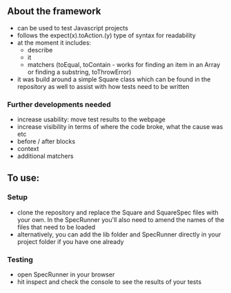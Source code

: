 
## About the framework 

- can be used to test Javascript projects
- follows the expect(x).toAction.(y) type of syntax for readability 
- at the moment it includes: 
  * describe
  * it
  * matchers (toEqual, toContain - works for finding an item in an Array or finding a substring, toThrowError)
- it was build around a simple Square class which can be found in the repository as well to assist with how tests need to be written 

### Further developments needed

- increase usability: move test results to the webpage
- increase visibility in terms of where the code broke, what the cause was etc
- before / after blocks 
- context
- additional matchers 

## To use:

### Setup 

- clone the repository and replace the Square and SquareSpec files with your own. In the SpecRunner you'll also need to amend the names of the files that need to be loaded
- alternatively, you can add the lib folder and SpecRunner directly in your project folder if you have one already

### Testing 

- open SpecRunner in your browser
- hit inspect and check the console to see the results of your tests
